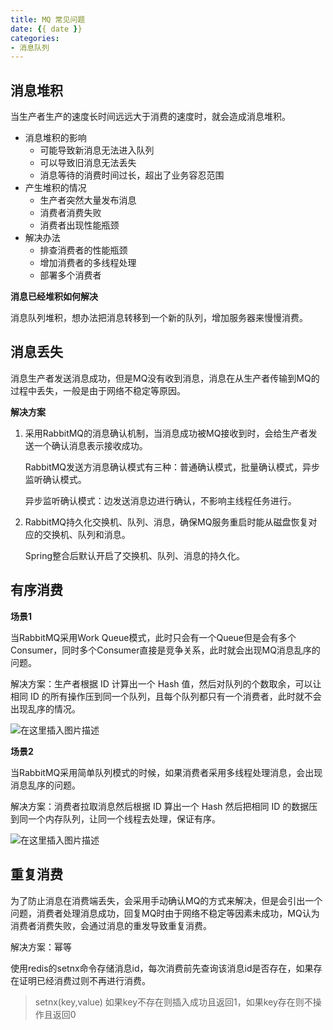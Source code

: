 ```yaml
---
title: MQ 常见问题
date: {{ date }}
categories:
- 消息队列
---
```


## 消息堆积

当生产者生产的速度长时间远远大于消费的速度时，就会造成消息堆积。

- 消息堆积的影响
  - 可能导致新消息无法进入队列
  - 可以导致旧消息无法丢失
  - 消息等待的消费时间过长，超出了业务容忍范围
- 产生堆积的情况
  - 生产者突然大量发布消息
  - 消费者消费失败
  - 消费者出现性能瓶颈
- 解决办法
  - 排查消费者的性能瓶颈
  - 增加消费者的多线程处理
  - 部署多个消费者

**消息已经堆积如何解决**

消息队列堆积，想办法把消息转移到一个新的队列，增加服务器来慢慢消费。

## 消息丢失

消息生产者发送消息成功，但是MQ没有收到消息，消息在从生产者传输到MQ的过程中丢失，一般是由于网络不稳定等原因。

**解决方案**

1. 采用RabbitMQ的消息确认机制，当消息成功被MQ接收到时，会给生产者发送一个确认消息表示接收成功。

   RabbitMQ发送方消息确认模式有三种：普通确认模式，批量确认模式，异步监听确认模式。

   异步监听确认模式：边发送消息边进行确认，不影响主线程任务进行。

2. RabbitMQ持久化交换机、队列、消息，确保MQ服务重启时能从磁盘恢复对应的交换机、队列和消息。

   Spring整合后默认开启了交换机、队列、消息的持久化。

## 有序消费

**场景1**

当RabbitMQ采用Work Queue模式，此时只会有一个Queue但是会有多个Consumer，同时多个Consumer直接是竞争关系，此时就会出现MQ消息乱序的问题。

解决方案：生产者根据 ID 计算出一个 Hash 值，然后对队列的个数取余，可以让相同 ID 的所有操作压到同一个队列，且每个队列都只有一个消费者，此时就不会出现乱序的情况。

![在这里插入图片描述](https://img-blog.csdnimg.cn/20210126162412781.png?x-oss-process=image/watermark,type_ZmFuZ3poZW5naGVpdGk,shadow_10,text_aHR0cHM6Ly9ibG9nLmNzZG4ubmV0L3dlaXhpbl80MjEwMzAyNg==,size_16,color_FFFFFF,t_70)

**场景2**

当RabbitMQ采用简单队列模式的时候，如果消费者采用多线程处理消息，会出现消息乱序的问题。

解决方案：消费者拉取消息然后根据 ID 算出一个 Hash 然后把相同 ID 的数据压到同一个内存队列，让同一个线程去处理，保证有序。

![在这里插入图片描述](https://img-blog.csdnimg.cn/20210126162801750.png?x-oss-process=image/watermark,type_ZmFuZ3poZW5naGVpdGk,shadow_10,text_aHR0cHM6Ly9ibG9nLmNzZG4ubmV0L3dlaXhpbl80MjEwMzAyNg==,size_16,color_FFFFFF,t_70)

## 重复消费

为了防止消息在消费端丢失，会采用手动确认MQ的方式来解决，但是会引出一个问题，消费者处理消息成功，回复MQ时由于网络不稳定等因素未成功，MQ认为消费者消费失败，会通过消息的重发导致重复消费。

解决方案：幂等

使用redis的setnx命令存储消息id，每次消费前先查询该消息id是否存在，如果存在证明已经消费过则不再进行消费。

> setnx(key,value)	如果key不存在则插入成功且返回1，如果key存在则不操作且返回0

